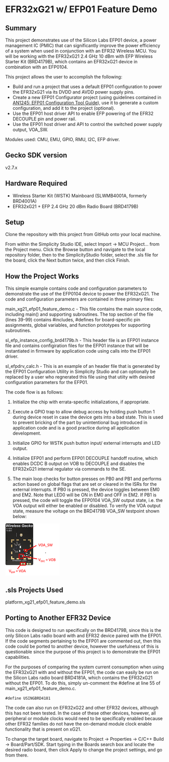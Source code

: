 # EFR32xG21 w/ EFP01 Feature Demo #

## Summary ##

This project demonstrates use of the Silicon Labs EFP01 device,
a power management IC (PMIC) that can significantly improve
the power efficiency of a system when used in conjunction
with an EFR32 Wireless MCU. You will be working with the
EFR32xG21 2.4 GHz 10 dBm with EFP Wireless Starter Kit
(BRD4179B), which contains an EFR32xG21 device in combination
with an EFP0104.

This project allows the user to accomplish the following:

* Build and run a project that uses a default EFP01 configuration to power the 
EFR32xG21 via its DVDD and AVDD power supply pins.
* Create a new EFP01 Configurator project (using guidelines contained in 
[AN1245: EFP01 Configuration Tool Guide](https://www.silabs.com/documents/public/application-notes/an1245-efp01-configuration-tool-guide.pdf)), 
use it to generate a custom configuration, and add it to the project (optional).
* Use the EFP01 host driver API to enable EFP powering of the EFR32 DECOUPLE
pin and power rail.
* Use the EFP01 host driver and API to control the switched power supply output,
VOA_SW.

Modules used: CMU, EMU, GPIO, RMU, I2C, EFP driver.

## Gecko SDK version ##

v2.7.x

## Hardware Required ##

* Wireless Starter Kit (WSTK) Mainboard (SLWMB4001A, formerly BRD4001A)
* EFR32xG21 + EFP 2.4 GHz 20 dBm Radio Board (BRD4179B)

## Setup ##

Clone the repository with this project from GitHub onto your local machine.

From within the Simplicity Studio IDE, select Import -> MCU Project... from the 
Project menu. Click the Browse button
and navigate to the local repository folder, then to the SimplicityStudio 
folder, select the .sls file for the board,
click the Next button twice, and then click Finish.

## How the Project Works ##

This simple example contains code and configuration parameters to demonstrate 
the use of the EFP0104 device to power the EFR32xG21.  The code and 
configuration parameters are contained in three primary files:

main_xg21_efp01_feature_demo.c - This file contains the main source code, 
including main() and supporting subroutines.  The top section of the file 
(lines 39-99) contains #includes, #defines for board-specific pin assignments, 
global variables, and function prototypes for supporting subroutines.

sl_efp_instance_config_brd4179b.h - This header file is an EFP01 instance file 
and contains configiration files for the EFP01 instance that will be 
instantiated in firmware by application code using calls into the EFP01 driver.

sl_efpdrv_calc.h - This is an example of an header file that is generated by the 
EFP01 Configuration Utility in Simplicity Studio and can optionally be replaced 
by a user who regnerated this file using that utiity with desired configuration 
parameters for the EFP01.

The code flow is as follows:

1. Initialize the chip with errata-specific initializations, if appropriate.

2. Execute a GPIO trap to allow debug access by holding push button 1 during 
device reset in case the device gets into a bad state.  This is used to prevent 
bricking of the part by unintentional bug introduced in application code and is 
a good practice during all application development.

3. Initialize GPIO for WSTK push button input/ external interrupts and LED 
output.

4. Initialize EFP01 and perform EFP01 DECOUPLE handoff routine, which enables 
DCDC B output on VOB to DECOUPLE and disables the EFR32xG21 internal regulator 
via commands to the SE.

5.  The main loop checks for button presses on PB0 and PB1 and performs action 
based on global flags that are set or cleared in the ISRs for the external 
interrupts.  If PB0 is pressed, the device toggles between EM0 and EM2.  Note 
that LED0 will be ON in EM0 and OFF in EM2.  If PB1 is pressed, the code will 
toggle the EFP0104 VOA_SW output state, i.e. the VOA output will either be 
enabled or disabled.  To verify the VOA output state, measure the voltage on 
the BRD4179B VOA_SW testpoint shown below:

![BRD4179B](images/BRD4179B_TPs.png)

## .sls Projects Used ##

platform_xg21_efp01_feature_demo.sls

## Porting to Another EFR32 Device ##

This code is designed to run specifically on the BRD4179B, since this is the 
only Silicon Labs radio board with and EFR32 device paired with the EFP01.  If 
the code segments pertaining to the EFP01 are commented out, then this code 
could be ported to another device, however the usefulness of this is 
questionable since the purpose of this project is to demonstrate the EFP01 
capabilities.

For the purposes of comparing the system current consumption when using the 
EFR32xG21 with and without the EFP01, the code can easily be run on the Silicon 
Labs radio board BRD4181A, which contains the EFR32xG21 without the EFP01.  To 
do this, simply un-comment the #define at line 55 of 
main_xg21_efp01_feature_demo.c.

```
#define USINGBRD4181
```

The code can also run on EFR32xG22 and other EFR32 devices, although this has 
not been tested. In the case of these other devices, however, all peripheral or 
module clocks would need to be specifically enabled because other EFR32 families 
do not have the on-demand module clock enable
functionality that is present on xG21.

To change the target board, navigate to Project -> Properties -> C/C++ Build -> 
Board/Part/SDK. Start typing in the Boards
search box and locate the desired radio board, then click Apply to change the 
project settings, and go from there.